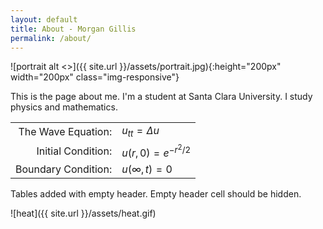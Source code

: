 ```yaml
---
layout: default
title: About - Morgan Gillis
permalink: /about/
---
```


![portrait alt <>]({{ site.url }}/assets/portrait.jpg){:height="200px" width="200px" class="img-responsive"}

This is the page about me. I'm a student at Santa Clara University. I study physics and mathematics.

|    |    |
|---:|:---|
|The Wave Equation: | $u_{tt} = \Delta u$|
|Initial Condition: | $u(r,0) = e^{-r^2/2}$|
|Boundary Condition: | $u(\infty,t) = 0$|

Tables added with empty header. Empty header cell should be hidden.

![heat]({{ site.url }}/assets/heat.gif)
